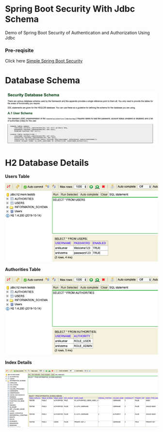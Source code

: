 
# Spring Boot Security With Jdbc Schema
Demo of Spring Boot Security of Authentication and Authorization Using Jdbc

<h3>Pre-reqisite</h3>

<p>Click here <a href="https://github.com/sendkumaranil/simplespringbootsecurity" > Simple Spring Boot Security </a></p>

# Database Schema
![alt tag](https://github.com/sendkumaranil/springbootsecurityjdbc/blob/master/securitydbschema.png)

# H2 Database Details
<p><b> Users Table </b></p>

![alt tag](https://github.com/sendkumaranil/springbootsecurityjdbc/blob/master/users.png)

<p><b> Authorities Table </b></p>

![alt tag](https://github.com/sendkumaranil/springbootsecurityjdbc/blob/master/authorities.png)

<p><b> Index Details </b></p>

![alt tag](https://github.com/sendkumaranil/springbootsecurityjdbc/blob/master/index.png)

